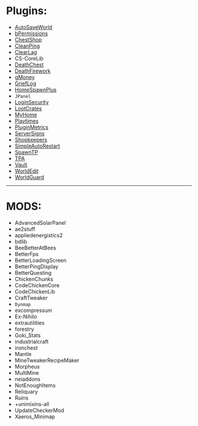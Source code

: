# Plugins:

- [AutoSaveWorld](plugins/autosaveworld.md)
- [bPermissions](plugins/bpermissions.md)
- [ChestShop](plugins/chestshop.md)
- [CleanPing](plugins/cleanping.md)
- [ClearLag](plugins/clearlag.md)
- CS-CoreLib
- [DeathChest](plugins/deathchest.md)
- [DeathFirework](plugins/deathfirework.md)
- [gMoney](plugins/gmoney.md)
- [GriefLog](plugins/grieflog.md)
- [HomeSpawnPlus](plugins/homespawnplus.md)
- `JPanel`
- [LoginSecurity](plugins/loginsecurity.md)
- [LootCrates](plugins/lootcrates.md)
- [MyHome](plugins/myhome.md)
- [Playtimes](plugins/playtimes.md)
- [PluginMetrics](plugins/pluginsmetrics.md)
- [ServerSigns](plugins/serversigns.md)
- [Shopkeepers](plugins/shopkeepers.md)
- [SimpleAutoRestart](plugins/simpleautorestart.md)
- [SpawnTP](plugins/spawntp.md)
- [TPA](plugins/tpa.md)
- [Vault](plugins/vault.md)
- [WorldEdit](plugins/worldedit.md)
- [WorldGuard](plugins/worldguard.md)

---

# MODS:

- AdvancedSolarPanel
- ae2stuff
- appliedenergistics2
- bdlib
- BeeBetterAtBees
- BetterFps
- BetterLoadingScreen
- BetterPingDisplay
- BetterQuesting
- ChickenChunks
- CodeChickenCore
- CodeChickenLib
- CraftTweaker
- `Dynmap`
- excompressum
- Ex-Nihilo
- extrautilities
- forestry
- Goki_Stats
- industrialcraft
- ironchest
- Mantle
- MineTweakerRecipeMaker
- Morpheus
- MultiMine
- neiaddons
- NotEnoughItems
- Reliquary
- Ruins
- +unimixins-all
- UpdateCheckerMod
- Xaeros_Minimap
